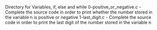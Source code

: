 Directory for Variables, if, else and while
0-positive_or_negative.c - Complete the source code in order to print whether the number stored in the variable n is positive or negative
1-last_digit.c - Complete the source code in order to print the last digit of the number stored in the variable n

